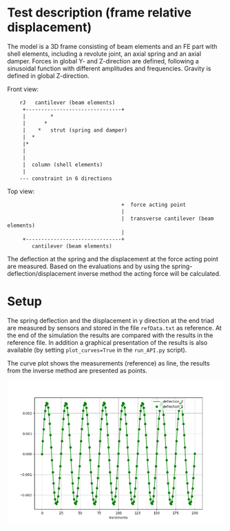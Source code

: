 <!---
  SPDX-FileCopyrightText: 2023 SAP SE

  SPDX-License-Identifier: Apache-2.0

  This file is part of FEDEM - https://openfedem.org
--->

# Test description (frame relative displacement)

The model is a 3D frame consisting of beam elements and an FE part with shell
elements, including a revolute joint, an axial spring and an axial damper.
Forces in global Y- and Z-direction are defined, following a sinusoidal function
with different amplitudes and frequencies.
Gravity is defined in global Z-direction.

Front view:
```
    rJ   cantilever (beam elements)
     +-------------------------------+
     |        *
     |      *
     |    *   strut (spring and damper)
     |  *
     |*
     |
     |
     |  column (shell elements)
     |
    --- constraint in 6 directions
```
Top view:
```
                                     +  force acting point
                                     |
                                     |  transverse cantilever (beam elements)
                                     |
     +-------------------------------+
        cantilever (beam elements)
```

The deflection at the spring and the displacement at the force acting point are measured.
Based on the evaluations and by using the spring-deflection/displacement inverse method
the acting force will be calculated.

# Setup

The spring deflection and the displacement in y direction at the end triad
are measured by sensors and stored in the file `refData.txt` as reference.
At the end of the simulation the results are compared with the results in the
reference file. In addition a graphical presentation of the results is also
available (by setting `plot_curves=True` in the `run_API.py` script).

The curve plot shows the measurements (reference) as line,
the results from the inverse method are presented as points.

![Frame spring deflection](spring_defl_base-twin.png "Frame tip displacement")
